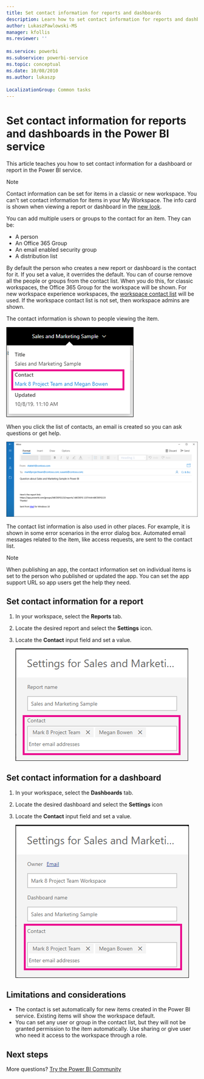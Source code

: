```yaml
---
title: Set contact information for reports and dashboards
description: Learn how to set contact information for reports and dashboards.
author: LukaszPawlowski-MS
manager: kfollis
ms.reviewer: ''

ms.service: powerbi
ms.subservice: powerbi-service
ms.topic: conceptual
ms.date: 10/08/2010
ms.author: lukaszp

LocalizationGroup: Common tasks
---
```

# Set contact information for reports and dashboards in the Power BI service
This article teaches you how to set contact information for a dashboard or report in the Power BI service.

> [!NOTE]
> Contact information can be set for items in a classic or new workspace. You can't set contact information for items in your My Workspace. The info card is shown when viewing a report or dashboard in the [new look](service-new-look.md).

You can add multiple users or groups to the contact for an item. They can be:
* A person
* An Office 365 Group
* An email enabled security group
* A distribution list

By default the person who creates a new report or dashboard is the contact for it. If you set a value, it overrides the default. You can of course remove all the people or groups from the contact list. When you do this, for classic workspaces, the Office 365 Group for the workspace will be shown. For new workspace experience workspaces, the [workspace contact list](service-create-the-new-workspaces.md#workspace-contact-list) will be used. If the workspace contact list is not set, then workspace admins are shown.

The contact information is shown to people viewing the item. 

 ![service report contact](media/service-item-contact/service-report-contact.png)

When you click the list of contacts, an email is created so you can ask questions or get help. 

 ![service contact email](media/service-item-contact/service-contact-email.png)
 
The contact list information is also used in other places. For example, it is shown in some error scenarios in the error dialog box. Automated email messages related to the item, like access requests, are sent to the contact list. 

> [!NOTE]
> When publishing an app, the contact information set on individual items is set to the person who published or updated the app. You can set the app support URL so app users get the help they need.

## Set contact information for a report
1. In your workspace, select the **Reports** tab.
2. Locate the desired report and select the **Settings** icon.
3. Locate the **Contact** input field and set a value.

     ![service report contact setting](media/service-item-contact/service-report-contact-setting.png)

## Set contact information for a dashboard
1. In your workspace, select the **Dashboards** tab.
2. Locate the desired dashboard and select the **Settings** icon
3. Locate the **Contact** input field and set a value.

     ![service dashboard contact setting](media/service-item-contact/service-dashboard-contact-setting.png)

## Limitations and considerations
* The contact is set automatically for new items created in the Power BI service. Existing items will show the workspace default.
* You can set any user or group in the contact list, but they will not be granted permission to the item automatically. Use sharing or give user who need it access to the workspace through a role. 


## Next steps

More questions? [Try the Power BI Community](https://community.powerbi.com/)
